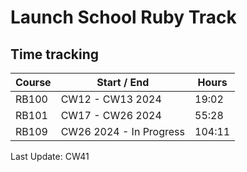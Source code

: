 # Launch School Ruby Track
## Time tracking

| Course    | Start / End             |   Hours       |
| ----------|-------------------|---------------|
| RB100     | CW12 - CW13 2024  |   19:02       |
| RB101     | CW17 - CW26 2024  |   55:28       |
| RB109     | CW26 2024 - In Progress        |   104:11    |

Last Update: CW41


